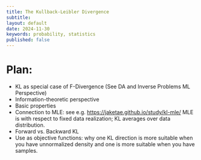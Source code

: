 ```yaml
---
title: The Kullback-Leibler Divergence
subtitle:
layout: default
date: 2024-11-30
keywords: probability, statistics
published: false
---
```


# Plan:
- KL as special case of F-Divergence (See DA and Inverse Problems ML Perspective)
- Information-theoretic perspective
- Basic properties
- Connection to MLE: see e.g. https://jaketae.github.io/study/kl-mle/ MLE is
with respect to fixed data realization; KL averages over data distribution.
- Forward vs. Backward KL
- Use as objective functions: why one KL direction is more suitable when you
have unnormalized density and one is more suitable when you have samples.
